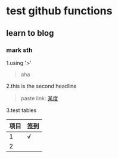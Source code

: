 # test github functions
## learn to blog
### mark sth 
1.using '>'
>aha

2.this is the second headline

> paste link: [某度](http://www.baidu.com/)

3.test tables

项目|签到
:--------|:--------
1|√|
2||
